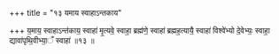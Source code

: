 +++
title = "१३ यमाय स्वाहाऽन्तकाय"

+++
य॒माय॒ स्वाहाऽन्त॑काय॒ स्वाहा॑ मृ॒त्यवे॒ स्वाहा॒ ब्रह्म॑णे॒ स्वाहा॑ ब्रह्मह॒त्यायै॒ स्वाहा॑ विश्वे॑भ्यो दे॒वेभ्यः॒ स्वाहा॒ द्यावा॑पृथि॒वीभ्या॒ँ स्वाहा॑ ॥१३ ॥